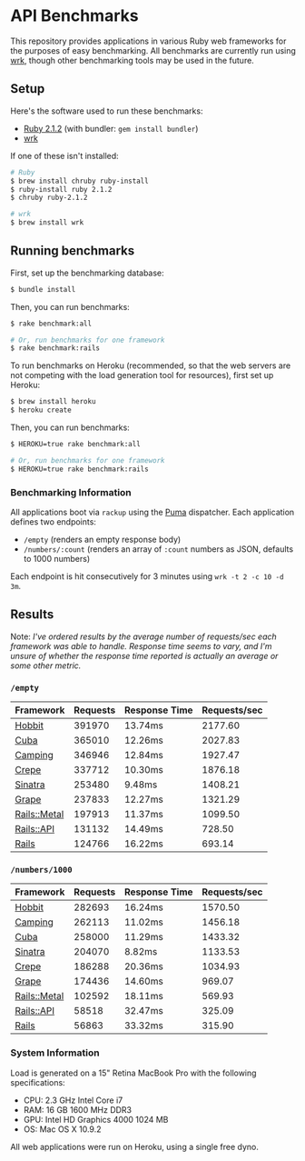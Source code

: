 # API Benchmarks

This repository provides applications in various Ruby web frameworks for the purposes of easy benchmarking. All benchmarks are currently run using [wrk][wrk], though other benchmarking tools may be used in the future.

## Setup

Here's the software used to run these benchmarks:

* [Ruby 2.1.2][ruby] (with bundler: `gem install bundler`)
* [wrk][wrk]

If one of these isn't installed:

```bash
# Ruby
$ brew install chruby ruby-install
$ ruby-install ruby 2.1.2
$ chruby ruby-2.1.2

# wrk
$ brew install wrk
```

## Running benchmarks

First, set up the benchmarking database:

```bash
$ bundle install
```

Then, you can run benchmarks:

```bash
$ rake benchmark:all

# Or, run benchmarks for one framework
$ rake benchmark:rails
```

To run benchmarks on Heroku (recommended, so that the web servers are not competing with the load generation tool for resources), first set up Heroku:

```bash
$ brew install heroku
$ heroku create
```

Then, you can run benchmarks:

```bash
$ HEROKU=true rake benchmark:all

# Or, run benchmarks for one framework
$ HEROKU=true rake benchmark:rails
```

### Benchmarking Information

All applications boot via `rackup` using the [Puma][puma] dispatcher. Each application defines two endpoints:

 * `/empty` (renders an empty response body)
 * `/numbers/:count` (renders an array of `:count` numbers as JSON, defaults to 1000 numbers)

Each endpoint is hit consecutively for 3 minutes using `wrk -t 2 -c 10 -d 3m`.

## Results

Note: _I've ordered results by the average number of requests/sec each framework was able to handle. Response time seems to vary, and I'm unsure of whether the response time reported is actually an average or some other metric._

### `/empty`

| Framework                   | Requests | Response Time | Requests/sec |
|-----------------------------|----------|---------------|--------------|
| [Hobbit][hobbit]            | 391970   | 13.74ms       | 2177.60      |
| [Cuba][cuba]                | 365010   | 12.26ms       | 2027.83      |
| [Camping][camping]          | 346946   | 12.84ms       | 1927.47      |
| [Crepe][crepe]              | 337712   | 10.30ms       | 1876.18      |
| [Sinatra][sinatra]          | 253480   | 9.48ms        | 1408.21      |
| [Grape][grape]              | 237833   | 12.27ms       | 1321.29      |
| [Rails::Metal][rails-metal] | 197913   | 11.37ms       | 1099.50      |
| [Rails::API][rails-api]     | 131132   | 14.49ms       | 728.50       |
| [Rails][rails]              | 124766   | 16.22ms       | 693.14       |

### `/numbers/1000`

| Framework                   | Requests | Response Time | Requests/sec |
|-----------------------------|----------|---------------|--------------|
| [Hobbit][hobbit]            | 282693   | 16.24ms       | 1570.50      |
| [Camping][camping]          | 262113   | 11.02ms       | 1456.18      |
| [Cuba][cuba]                | 258000   | 11.29ms       | 1433.32      |
| [Sinatra][sinatra]          | 204070   | 8.82ms        | 1133.53      |
| [Crepe][crepe]              | 186288   | 20.36ms       | 1034.93      |
| [Grape][grape]              | 174436   | 14.60ms       | 969.07       |
| [Rails::Metal][rails-metal] | 102592   | 18.11ms       | 569.93       |
| [Rails::API][rails-api]     | 58518    | 32.47ms       | 325.09       |
| [Rails][rails]              | 56863    | 33.32ms       | 315.90       |

### System Information

Load is generated on a 15" Retina MacBook Pro with the following specifications:

 * CPU: 2.3 GHz Intel Core i7
 * RAM: 16 GB 1600 MHz DDR3
 * GPU: Intel HD Graphics 4000 1024 MB
 * OS: Mac OS X 10.9.2

All web applications were run on Heroku, using a single free dyno.

[camping]: https://github.com/camping/camping
[cuba]: https://github.com/soveran/cuba
[crepe]: https://github.com/crepe/crepe
[grape]: https://github.com/intridea/grape
[hobbit]: https://github.com/patriciomacadden/hobbit
[nyny]: https://github.com/alisnic/nyny
[rails]: https://github.com/rails/rails
[rails-api]: https://github.com/rails-api/rails-api
[rails-metal]: http://api.rubyonrails.org/classes/ActionController/Metal.html
[sinatra]: https://github.com/sinatra/sinatra/
[puma]: https://github.com/puma/puma
[ruby]: https://github.com/ruby/ruby
[wrk]: https://github.com/wg/wrk
